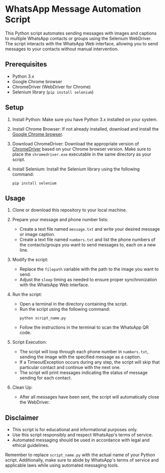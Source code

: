 # WhatsApp Message Automation Script

This Python script automates sending messages with images and captions to multiple WhatsApp contacts or groups using the Selenium WebDriver. The script interacts with the WhatsApp Web interface, allowing you to send messages to your contacts without manual intervention.

## Prerequisites

- Python 3.x
- Google Chrome browser
- ChromeDriver (WebDriver for Chrome)
- Selenium library (`pip install selenium`)

## Setup

1. Install Python: Make sure you have Python 3.x installed on your system.

2. Install Chrome Browser: If not already installed, download and install the [Google Chrome browser](https://www.google.com/chrome/).

3. Download ChromeDriver: Download the appropriate version of [ChromeDriver](https://sites.google.com/a/chromium.org/chromedriver/downloads) based on your Chrome browser version. Make sure to place the `chromedriver.exe` executable in the same directory as your script.

4. Install Selenium: Install the Selenium library using the following command:
   ```
   pip install selenium
   ```

## Usage

1. Clone or download this repository to your local machine.

2. Prepare your message and phone number lists:
   - Create a text file named `message.txt` and write your desired message or image caption.
   - Create a text file named `numbers.txt` and list the phone numbers of the contacts/groups you want to send messages to, each on a new line.

3. Modify the script:
   - Replace the `filepath` variable with the path to the image you want to send.
   - Adjust the `sleep` timing as needed to ensure proper synchronization with the WhatsApp Web interface.

4. Run the script:
   - Open a terminal in the directory containing the script.
   - Run the script using the following command:
     ```
     python script_name.py
     ```
   - Follow the instructions in the terminal to scan the WhatsApp QR code.

5. Script Execution:
   - The script will loop through each phone number in `numbers.txt`, sending the image with the specified message as a caption.
   - If a TimeoutException occurs during any step, the script will skip that particular contact and continue with the next one.
   - The script will print messages indicating the status of message sending for each contact.

6. Clean Up:
   - After all messages have been sent, the script will automatically close the WebDriver.

## Disclaimer

- This script is for educational and informational purposes only.
- Use this script responsibly and respect WhatsApp's terms of service.
- Automated messaging should be used in accordance with legal and ethical guidelines.

Remember to replace `script_name.py` with the actual name of your Python script. Additionally, make sure to abide by WhatsApp's terms of service and applicable laws while using automated messaging tools.
